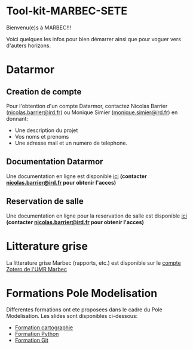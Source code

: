 Tool-kit-MARBEC-SETE
=========================

Bienvenu(e)s à MARBEC!!! 

Voici quelques les infos pour bien démarrer ainsi que pour voguer vers d'auters horizons.

# Datarmor 

## Creation de compte

Pour l'obtention d'un compte Datarmor, contactez Nicolas Barrier (nicolas.barrier@ird.fr) ou Monique Simier (monique.simier@ird.fr) en donnant:
- Une description du projet
- Vos noms et prenoms
- Une adresse mail et un numero de telephone.

## Documentation Datarmor

Une documentation en ligne est disponible [ici](https://github.com/umr-marbec/datarmor-documentation) **(contacter nicolas.barrier@ird.fr pour obtenir l'acces)**

## Reservation de salle

Une documentation en ligne pour la reservation de salle est disponible [ici](https://github.com/umr-marbec/room-reservation) **(contacter nicolas.barrier@ird.fr pour obtenir l'acces)**

# Litterature grise

La litterature grise Marbec (rapports, etc.) est disponible sur le [compte Zotero de l'UMR Marbec](https://www.zotero.org/groups/350556/marbec/library)

# Formations Pole Modelisation

Differentes formations ont ete proposees dans le cadre du Pole Modelisation. Les slides sont disponibles ci-dessous:

- [Formation cartographie](https://github.com/umr-marbec/mapping-training)
- [Formation Python](https://github.com/umr-marbec/python-training)
- [Formation Git](https://github.com/umr-marbec/git-training)


